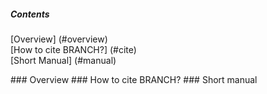 ##### Contents
[Overview] (#overview)  
[How to cite BRANCH?] (#cite)  
[Short Manual] (#manual)  

<a name="overview"/>
### Overview

<a name="cite"/>
### How to cite BRANCH?

<a name="manual"/>
### Short manual
